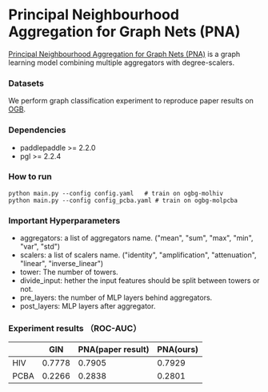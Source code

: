 # Principal Neighbourhood Aggregation for Graph Nets (PNA)

[Principal Neighbourhood Aggregation for Graph Nets \(PNA\)](https://arxiv.org/abs/2004.05718)  is a graph learning model combining multiple aggregators with degree-scalers.


### Datasets

We perform graph classification experiment to reproduce paper results on [OGB](https://ogb.stanford.edu/). 

### Dependencies

- paddlepaddle >= 2.2.0
- pgl >= 2.2.4

### How to run


```
python main.py --config config.yaml   # train on ogbg-molhiv
python main.py --config config_pcba.yaml # train on ogbg-molpcba
```


### Important Hyperparameters

- aggregators: a list of aggregators name. ("mean", "sum", "max", "min", "var", "std")
- scalers: a list of scalers name. ("identity", "amplification", "attenuation", "linear", "inverse_linear")
- tower: The number of towers.
- divide_input: hether the input features should be split between towers or not.
- pre_layers: the number of MLP layers behind aggregators.
- post_layers: MLP layers after aggregator.

### Experiment results （ROC-AUC）
|   | GIN   | PNA(paper result) | PNA(ours)|
|-------------|----------|------------|-----------------|
|HIV    | 0.7778  | 0.7905   | 0.7929     | 
|PCBA   | 0.2266   | 0.2838   | 0.2801      |
